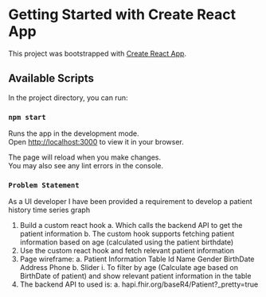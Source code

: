 # Getting Started with Create React App

This project was bootstrapped with [Create React App](https://github.com/facebook/create-react-app).

## Available Scripts

In the project directory, you can run:

### `npm start`

Runs the app in the development mode.\
Open [http://localhost:3000](http://localhost:3000) to view it in your browser.

The page will reload when you make changes.\
You may also see any lint errors in the console.

### `Problem Statement`
 
As a UI developer I have been provided a requirement to develop a patient history time series graph
 
1.	Build a custom react hook 
a.	Which calls the backend API to get the patient information
b.	The custom hook supports fetching patient information based on age (calculated using the patient birthdate)
2.	Use the custom react hook and fetch relevant patient information
3.	Page wireframe:
a.	Patient Information Table
Id	Name	Gender	BirthDate	Address	Phone
b.	Slider
i.	To filter by age (Calculate age based on BirthDate of patient) and show relevant patient information in the table
4.	The backend API to used is:
a.	hapi.fhir.org/baseR4/Patient?_pretty=true
